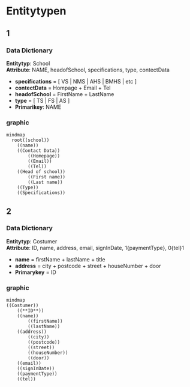 # Entitytypen

## 1

### Data Dictionary

**Entitytyp**: School \
**Attribute**: NAME,  headofSchool, specifications, type, contectData

- **specifications** = [ VS | NMS | AHS | BMHS | etc ]
- **contectData** =  Hompage + Email + Tel
- **headofSchool** = FirstName + LastName
- **type** = [ TS | FS | AS ]
- **Primarikey**: NAME

### graphic

```mermaid
mindmap
  root((school))
    ((name))
    ((Contact Data))
        ((Homepage))
        ((Email))
        ((Tel))
    ((Head of school))
        ((First name))
        ((Last name))
    ((Type))
    ((Specifications)) 
```

## 2

### Data Dictionary

**Entitytyp**: Costumer \
**Attribute**: ID, name, address, email, signInDate, 1{paymentType}, 0{tel}1

- **name** = firstName + lastName + title
- **address** = city + postcode + street + houseNumber + door
- **Primarykey** = ID

### graphic

```mermaid
mindmap
((Costumer))
    ((**ID**))
    ((name))
        ((firstName))
        ((lastName))
    ((address))
        ((city))
        ((postcode))
        ((street))
        ((houseNumber))
        ((door))
    ((email))
    ((signInDate))
    ((paymentType))
    ((tel))

```